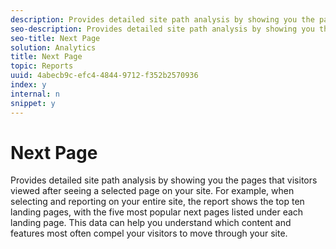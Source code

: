 ```yaml
---
description: Provides detailed site path analysis by showing you the pages that visitors viewed after seeing a selected page on your site. For example, when selecting and reporting on your entire site, the report shows the top ten landing pages, with the five most popular next pages listed under each landing page. This data can help you understand which content and features most often compel your visitors to move through your site.
seo-description: Provides detailed site path analysis by showing you the pages that visitors viewed after seeing a selected page on your site. For example, when selecting and reporting on your entire site, the report shows the top ten landing pages, with the five most popular next pages listed under each landing page. This data can help you understand which content and features most often compel your visitors to move through your site.
seo-title: Next Page
solution: Analytics
title: Next Page
topic: Reports
uuid: 4abecb9c-efc4-4844-9712-f352b2570936
index: y
internal: n
snippet: y
---
```


# Next Page

Provides detailed site path analysis by showing you the pages that visitors viewed after seeing a selected page on your site. For example, when selecting and reporting on your entire site, the report shows the top ten landing pages, with the five most popular next pages listed under each landing page. This data can help you understand which content and features most often compel your visitors to move through your site.

